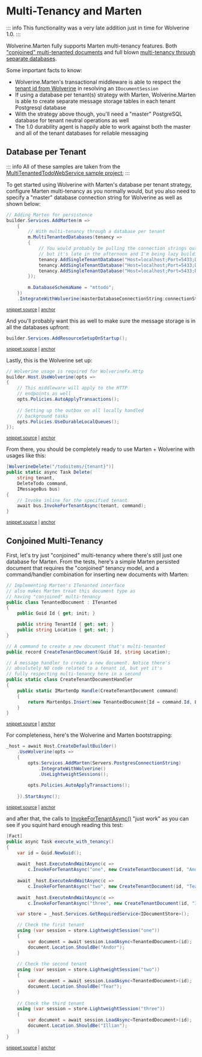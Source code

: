 # Multi-Tenancy and Marten

::: info
This functionality was a very late addition just in time for Wolverine 1.0.
:::

Wolverine.Marten fully supports Marten multi-tenancy features. Both ["conjoined" multi-tenanted documents](https://martendb.io/documents/multi-tenancy.html) and full blown
[multi-tenancy through separate databases](https://martendb.io/configuration/multitenancy.html).

Some important facts to know:

* Wolverine.Marten's transactional middleware is able to respect the [tenant id from Wolverine](/guide/handlers/multi-tenancy) in resolving an `IDocumentSession`
* If using a database per tenant(s) strategy with Marten, Wolverine.Marten is able to create separate message storage tables in each tenant Postgresql database
* With the strategy above though, you'll need a "master" PostgreSQL database for tenant neutral operations as well
* The 1.0 durability agent is happily able to work against both the master and all of the tenant databases for reliable messaging

## Database per Tenant

::: info
All of these samples are taken from the [MultiTenantedTodoWebService sample project](https://github.com/JasperFx/wolverine/tree/main/src/Samples/MultiTenantedTodoService/MultiTenantedTodoService);
:::

To get started using Wolverine with Marten's database per tenant strategy, configure Marten multi-tenancy as you normally
would, but you also need to specify a "master" database connection string for Wolverine as well as shown below:

<!-- snippet: sample_configuring_wolverine_for_marten_multi_tenancy -->
<a id='snippet-sample_configuring_wolverine_for_marten_multi_tenancy'></a>
```cs
// Adding Marten for persistence
builder.Services.AddMarten(m =>
    {
        // With multi-tenancy through a database per tenant
        m.MultiTenantedDatabases(tenancy =>
        {
            // You would probably be pulling the connection strings out of configuration,
            // but it's late in the afternoon and I'm being lazy building out this sample!
            tenancy.AddSingleTenantDatabase("Host=localhost;Port=5433;Database=tenasnt1;Username=postgres;password=postgres", "tenant1");
            tenancy.AddSingleTenantDatabase("Host=localhost;Port=5433;Database=tenant2;Username=postgres;password=postgres", "tenant2");
            tenancy.AddSingleTenantDatabase("Host=localhost;Port=5433;Database=tenant3;Username=postgres;password=postgres", "tenant3");
        });
        
        m.DatabaseSchemaName = "mttodo";
    })
    .IntegrateWithWolverine(masterDatabaseConnectionString:connectionString);
```
<sup><a href='https://github.com/JasperFx/wolverine/blob/main/src/Samples/MultiTenantedTodoService/MultiTenantedTodoService/Program.cs#L13-L32' title='Snippet source file'>snippet source</a> | <a href='#snippet-sample_configuring_wolverine_for_marten_multi_tenancy' title='Start of snippet'>anchor</a></sup>
<!-- endSnippet -->

And you'll probably want this as well to make sure the message storage is in all the databases upfront:

<!-- snippet: sample_add_resource_setup_on_startup -->
<a id='snippet-sample_add_resource_setup_on_startup'></a>
```cs
builder.Services.AddResourceSetupOnStartup();
```
<sup><a href='https://github.com/JasperFx/wolverine/blob/main/src/Samples/MultiTenantedTodoService/MultiTenantedTodoService/Program.cs#L36-L40' title='Snippet source file'>snippet source</a> | <a href='#snippet-sample_add_resource_setup_on_startup' title='Start of snippet'>anchor</a></sup>
<!-- endSnippet -->

Lastly, this is the Wolverine set up:

<!-- snippet: sample_wolverine_setup_for_marten_multitenancy -->
<a id='snippet-sample_wolverine_setup_for_marten_multitenancy'></a>
```cs
// Wolverine usage is required for WolverineFx.Http
builder.Host.UseWolverine(opts =>
{
    // This middleware will apply to the HTTP
    // endpoints as well
    opts.Policies.AutoApplyTransactions();
    
    // Setting up the outbox on all locally handled
    // background tasks
    opts.Policies.UseDurableLocalQueues();
});
```
<sup><a href='https://github.com/JasperFx/wolverine/blob/main/src/Samples/MultiTenantedTodoService/MultiTenantedTodoService/Program.cs#L42-L56' title='Snippet source file'>snippet source</a> | <a href='#snippet-sample_wolverine_setup_for_marten_multitenancy' title='Start of snippet'>anchor</a></sup>
<!-- endSnippet -->

From there, you should be completely ready to use Marten + Wolverine with usages like this:

<!-- snippet: sample_invoke_for_tenant -->
<a id='snippet-sample_invoke_for_tenant'></a>
```cs
[WolverineDelete("/todoitems/{tenant}")]
public static async Task Delete(
    string tenant, 
    DeleteTodo command, 
    IMessageBus bus)
{
    // Invoke inline for the specified tenant
    await bus.InvokeForTenantAsync(tenant, command);
}
```
<sup><a href='https://github.com/JasperFx/wolverine/blob/main/src/Samples/MultiTenantedTodoService/MultiTenantedTodoService/Endpoints.cs#L72-L84' title='Snippet source file'>snippet source</a> | <a href='#snippet-sample_invoke_for_tenant' title='Start of snippet'>anchor</a></sup>
<!-- endSnippet -->


## Conjoined Multi-Tenancy

First, let's try just "conjoined" multi-tenancy where there's still just one database for Marten. From the tests, here's
a simple Marten persisted document that requires the "conjoined" tenancy model, and a command/handler combination for 
inserting new documents with Marten:

<!-- snippet: sample_conjoined_multi_tenancy_sample_code -->
<a id='snippet-sample_conjoined_multi_tenancy_sample_code'></a>
```cs
// Implementing Marten's ITenanted interface
// also makes Marten treat this document type as
// having "conjoined" multi-tenancy
public class TenantedDocument : ITenanted
{
    public Guid Id { get; init; }

    public string TenantId { get; set; }
    public string Location { get; set; }
}

// A command to create a new document that's multi-tenanted
public record CreateTenantDocument(Guid Id, string Location);

// A message handler to create a new document. Notice there's
// absolutely NO code related to a tenant id, but yet it's
// fully respecting multi-tenancy here in a second
public static class CreateTenantDocumentHandler
{
    public static IMartenOp Handle(CreateTenantDocument command)
    {
        return MartenOps.Insert(new TenantedDocument{Id = command.Id, Location = command.Location});
    }
}
```
<sup><a href='https://github.com/JasperFx/wolverine/blob/main/src/Persistence/PersistenceTests/Marten/MultiTenancy/conjoined_tenancy.cs#L87-L114' title='Snippet source file'>snippet source</a> | <a href='#snippet-sample_conjoined_multi_tenancy_sample_code' title='Start of snippet'>anchor</a></sup>
<!-- endSnippet -->

For completeness, here's the Wolverine and Marten bootstrapping:

<!-- snippet: sample_setup_with_conjoined_tenancy -->
<a id='snippet-sample_setup_with_conjoined_tenancy'></a>
```cs
_host = await Host.CreateDefaultBuilder()
    .UseWolverine(opts =>
    {
        opts.Services.AddMarten(Servers.PostgresConnectionString)
            .IntegrateWithWolverine()
            .UseLightweightSessions();
        
        opts.Policies.AutoApplyTransactions();
        
    }).StartAsync();
```
<sup><a href='https://github.com/JasperFx/wolverine/blob/main/src/Persistence/PersistenceTests/Marten/MultiTenancy/conjoined_tenancy.cs#L20-L33' title='Snippet source file'>snippet source</a> | <a href='#snippet-sample_setup_with_conjoined_tenancy' title='Start of snippet'>anchor</a></sup>
<!-- endSnippet -->

and after that, the calls to [InvokeForTenantAsync()]() "just work" as you can see if you squint hard enough reading this test:

<!-- snippet: sample_using_conjoined_tenancy -->
<a id='snippet-sample_using_conjoined_tenancy'></a>
```cs
[Fact]
public async Task execute_with_tenancy()
{
    var id = Guid.NewGuid();
    
    await _host.ExecuteAndWaitAsync(c =>
        c.InvokeForTenantAsync("one", new CreateTenantDocument(id, "Andor")));
    
    await _host.ExecuteAndWaitAsync(c =>
        c.InvokeForTenantAsync("two", new CreateTenantDocument(id, "Tear")));
    
    await _host.ExecuteAndWaitAsync(c =>
        c.InvokeForTenantAsync("three", new CreateTenantDocument(id, "Illian")));

    var store = _host.Services.GetRequiredService<IDocumentStore>();

    // Check the first tenant
    using (var session = store.LightweightSession("one"))
    {
        var document = await session.LoadAsync<TenantedDocument>(id);
        document.Location.ShouldBe("Andor");
    }
    
    // Check the second tenant
    using (var session = store.LightweightSession("two"))
    {
        var document = await session.LoadAsync<TenantedDocument>(id);
        document.Location.ShouldBe("Tear");
    }
    
    // Check the third tenant
    using (var session = store.LightweightSession("three"))
    {
        var document = await session.LoadAsync<TenantedDocument>(id);
        document.Location.ShouldBe("Illian");
    }
}
```
<sup><a href='https://github.com/JasperFx/wolverine/blob/main/src/Persistence/PersistenceTests/Marten/MultiTenancy/conjoined_tenancy.cs#L44-L84' title='Snippet source file'>snippet source</a> | <a href='#snippet-sample_using_conjoined_tenancy' title='Start of snippet'>anchor</a></sup>
<!-- endSnippet -->





